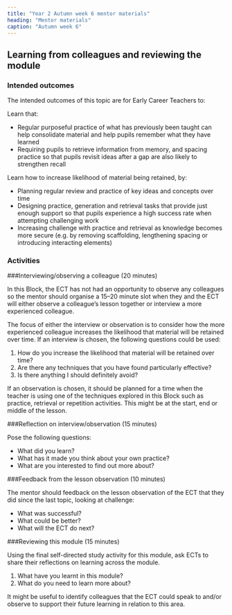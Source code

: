 ```yaml
---
title: "Year 2 Autumn week 6 mentor materials"
heading: "Mentor materials"
caption: "Autumn week 6"
---
```



## Learning from colleagues and reviewing the module

### Intended outcomes

The intended outcomes of this topic are for Early Career Teachers to:

Learn that:

- Regular purposeful practice of what has previously been taught can help consolidate material and help pupils remember what they have learned
- Requiring pupils to retrieve information from memory, and spacing practice so that pupils revisit ideas after a gap are also likely to strengthen recall

Learn how to increase likelihood of material being retained, by:

- Planning regular review and practice of key ideas and concepts over time
- Designing practice, generation and retrieval tasks that provide just enough support so that pupils experience a high success rate when attempting challenging work
- Increasing challenge with practice and retrieval as knowledge becomes more secure (e.g. by removing scaffolding, lengthening spacing or introducing interacting elements)

### Activities

###Interviewing/observing a colleague (20 minutes)

In this Block, the ECT has not had an opportunity to observe any colleagues so the mentor should organise a 15–20 minute slot when they and the ECT will either observe a colleague’s lesson together or interview a more experienced colleague.

The focus of either the interview or observation is to consider how the more experienced colleague increases the likelihood that material will be retained over time. If an interview is chosen, the following questions could be used:

1. How do you increase the likelihood that material will be retained over time?
2. Are there any techniques that you have found particularly effective?
3. Is there anything I should definitely avoid?

If an observation is chosen, it should be planned for a time when the teacher is using one of the techniques explored in this Block such as practice, retrieval or repetition activities. This might be at the start, end or middle of the lesson.

###Reflection on interview/observation (15 minutes)

Pose the following questions:

- What did you learn?
- What has it made you think about your own practice?
- What are you interested to find out more about?
                                                                                                                                                                                                                                                                                                                                                                                                                                                                                                                                                                                                                                                                                                                                                                                                  
###Feedback from the lesson observation (10 minutes)

The mentor should feedback on the lesson observation of the ECT that they did since the last topic, looking at challenge:

- What was successful?
- What could be better?
- What will the ECT do next?
                                                                                                                                                                                                                                                                                                                                                                                                                                                                                                                                                                                                                                                                                                                                                        
###Reviewing this module (15 minutes)

Using the final self-directed study activity for this module, ask ECTs to share their reflections on learning across the module.

1. What have you learnt in this module?
2. What do you need to learn more about?

It might be useful to identify colleagues that the ECT could speak to and/or observe to support their future learning in relation to this area.                                                                                                                                                                                                                                                                                                                                                                                                                                                                                                                                                                                                                  

